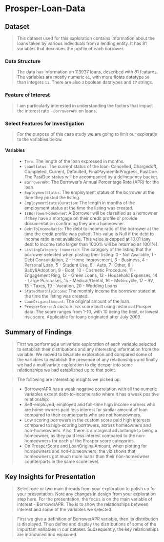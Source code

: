 # Prosper-Loan-Data

## Dataset

> This dataset used for this exploration contains information about the loans taken by various individuals from a lending entity. It has 81 variables that describes the profile of each borrower.

### Data Structure

> The data has information on 113937 loans, described with 81 features. The variables are mostly numeric ``61``, with more floats datatype ``50`` than integers ``11``. There are also ``3`` boolean datatypes and ``17`` strings. 

### Feature of Interest

> I am particularly interested in understanding the factors that impact the interest rate - ``BorrowerAPR`` on loans.

### Select Features for Investigation

> For the purpose of this case study we are going to limit our exploratio to the variables below.

#### Variables
> - ``Term``: The length of the loan expressed in months.
> - ``LoanStatus``: The current status of the loan: Cancelled,  Chargedoff, Completed, Current, Defaulted, FinalPaymentInProgress, PastDue. The PastDue status will be accompanied by a delinquency bucket.
> - ``BorrowerAPR``: The Borrower's Annual Percentage Rate (APR) for the loan.
> - ``EmploymentStatus``: The employment status of the borrower at the time they posted the listing.
> - ``EmploymentStatusDuration``: The length in months of the employment status at the time the listing was created.
> - ``IsBorrowerHomeOwner``: A Borrower will be classified as a homowner if they have a mortgage on their credit profile or provide documentation confirming they are a homeowner.
> - ``DebtToIncomeRatio``: The debt to income ratio of the borrower at the time the credit profile was pulled. This value is Null if the debt to income ratio is not available. This value is capped at 10.01 (any debt to income ratio larger than 1000% will be returned as 1001%).
> - ``ListingCategory (numeric)``: The category of the listing that the borrower selected when posting their listing: 0 - Not Available, 1 - Debt Consolidation, 2 - Home Improvement, 3 - Business, 4 - Personal Loan, 5 - Student Use, 6 - Auto, 7- Other, 8 - Baby&Adoption, 9 - Boat, 10 - Cosmetic Procedure, 11 - Engagement Ring, 12 - Green Loans, 13 - Household Expenses, 14 - Large Purchases, 15 - Medical/Dental, 16 - Motorcycle, 17 - RV, 18 - Taxes, 19 - Vacation, 20 - Wedding Loans
> - ``StatedMonthlyIncome``: The monthly income the borrower stated at the time the listing was created.
> - ``LoanOriginalAmount``: The original amount of the loan.
> - ``ProsperScore``: A custom risk score built using historical Prosper data. The score ranges from 1-10, with 10 being the best, or lowest risk score.  Applicable for loans originated after July 2009.


## Summary of Findings

> First we performed a univariate exploration of each variable selected to establish their distributions and any interesting information from the variable. We moved to bivariate exploration and compared some of the variables to establish the presence of any relationships and finally we had a multivariate exploration to dig deeper into some relationships we had established up to that point.

> The following are interesting insights we picked up:

> - BorrowerAPR has a weak negative correlation with all the numeric variables except debt-to-income ratio where it has a weak positive relationship.
> - Self-employed, employed and full-time high income earners who are home owners paid less interest for similar amount of loan compared to their counterparts who are not homeowners.
> - Low scoring borrowers in the custom score paid high interests compared to high-scoring borrowers, across homeowners and non-homeowners. Also, there is a marginal advantange to being a homeowner, as they paid less interest compared to the non-homeowners for each of the Prosper score categories.
> - On ProsperScore and LoanOriginalAmount, when plotting for homeowners and non-homeowners, the viz shows that homeowners got much more loans than their non-homeowner counterparts in the same score level.


## Key Insights for Presentation

> Select one or two main threads from your exploration to polish up for your presentation. Note any changes in design from your exploration step here.
> For the presentation, the focus is on the main variable of interest - BorrowerAPR. The is to show the relationships between interest and some of the variables we selected. 

> First we give a definition of BorrowerAPR variable, then its distribution is displayed. Then define and display the distributions of some of the important variables in our dataset. Subsequently, the key relationships are introduced and explained. 
